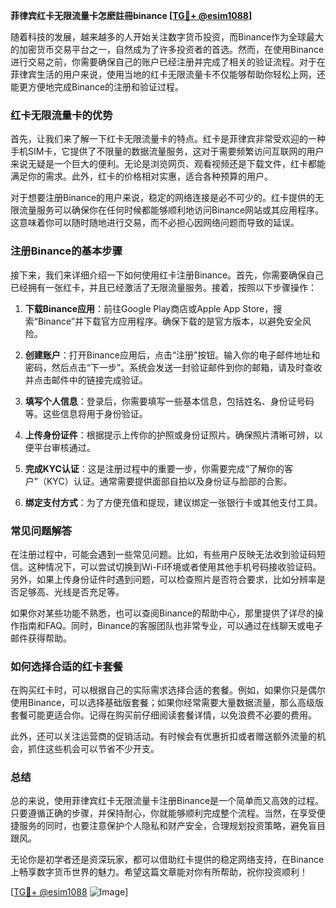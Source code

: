**菲律宾红卡无限流量卡怎麽註冊binance [[TG💪+ @esim1088](https://t.me/s/esim1088)]**

随着科技的发展，越来越多的人开始关注数字货币投资，而Binance作为全球最大的加密货币交易平台之一，自然成为了许多投资者的首选。然而，在使用Binance进行交易之前，你需要确保自己的账户已经注册并完成了相关的验证流程。对于在菲律宾生活的用户来说，使用当地的红卡无限流量卡不仅能够帮助你轻松上网，还能更方便地完成Binance的注册和验证过程。

### 红卡无限流量卡的优势

首先，让我们来了解一下红卡无限流量卡的特点。红卡是菲律宾非常受欢迎的一种手机SIM卡，它提供了不限量的数据流量服务，这对于需要频繁访问互联网的用户来说无疑是一个巨大的便利。无论是浏览网页、观看视频还是下载文件，红卡都能满足你的需求。此外，红卡的价格相对实惠，适合各种预算的用户。

对于想要注册Binance的用户来说，稳定的网络连接是必不可少的。红卡提供的无限流量服务可以确保你在任何时候都能够顺利地访问Binance网站或其应用程序。这意味着你可以随时随地进行交易，而不必担心因网络问题而导致的延误。

### 注册Binance的基本步骤

接下来，我们来详细介绍一下如何使用红卡注册Binance。首先，你需要确保自己已经拥有一张红卡，并且已经激活了无限流量服务。接着，按照以下步骤操作：

1. **下载Binance应用**：前往Google Play商店或Apple App Store，搜索“Binance”并下载官方应用程序。确保下载的是官方版本，以避免安全风险。
   
2. **创建账户**：打开Binance应用后，点击“注册”按钮。输入你的电子邮件地址和密码，然后点击“下一步”。系统会发送一封验证邮件到你的邮箱，请及时查收并点击邮件中的链接完成验证。

3. **填写个人信息**：登录后，你需要填写一些基本信息，包括姓名、身份证号码等。这些信息将用于身份验证。

4. **上传身份证件**：根据提示上传你的护照或身份证照片。确保照片清晰可辨，以便平台审核通过。

5. **完成KYC认证**：这是注册过程中的重要一步，你需要完成“了解你的客户”（KYC）认证。通常需要提供面部自拍以及身份证与脸部的合影。

6. **绑定支付方式**：为了方便充值和提现，建议绑定一张银行卡或其他支付工具。

### 常见问题解答

在注册过程中，可能会遇到一些常见问题。比如，有些用户反映无法收到验证码短信。这种情况下，可以尝试切换到Wi-Fi环境或者使用其他手机号码接收验证码。另外，如果上传身份证件时遇到问题，可以检查照片是否符合要求，比如分辨率是否足够高、光线是否充足等。

如果你对某些功能不熟悉，也可以查阅Binance的帮助中心，那里提供了详尽的操作指南和FAQ。同时，Binance的客服团队也非常专业，可以通过在线聊天或电子邮件获得帮助。

### 如何选择合适的红卡套餐

在购买红卡时，可以根据自己的实际需求选择合适的套餐。例如，如果你只是偶尔使用Binance，可以选择基础版套餐；如果你经常需要大量数据流量，那么高级版套餐可能更适合你。记得在购买前仔细阅读套餐详情，以免浪费不必要的费用。

此外，还可以关注运营商的促销活动。有时候会有优惠折扣或者赠送额外流量的机会，抓住这些机会可以节省不少开支。

### 总结

总的来说，使用菲律宾红卡无限流量卡注册Binance是一个简单而又高效的过程。只要遵循正确的步骤，并保持耐心，你就能够顺利完成整个流程。当然，在享受便捷服务的同时，也要注意保护个人隐私和财产安全，合理规划投资策略，避免盲目跟风。

无论你是初学者还是资深玩家，都可以借助红卡提供的稳定网络支持，在Binance上畅享数字货币世界的魅力。希望这篇文章能对你有所帮助，祝你投资顺利！

[[TG💪+ @esim1088](https://t.me/s/esim1088) ![Image](https://i.postimg.cc/4NQfJmqS/Snipaste-2025-05-13-00-14-12.png)]